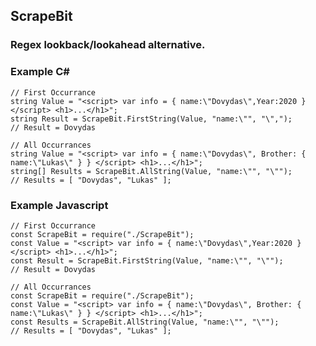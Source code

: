 ## ScrapeBit
### Regex lookback/lookahead alternative.
### Example C#

    // First Occurrance
    string Value = "<script> var info = { name:\"Dovydas\",Year:2020 } </script> <h1>...</h1>";
    string Result = ScrapeBit.FirstString(Value, "name:\"", "\",");
    // Result = Dovydas
    
    // All Occurrances
    string Value = "<script> var info = { name:\"Dovydas\", Brother: { name:\"Lukas\" } } </script> <h1>...</h1>";
    string[] Results = ScrapeBit.AllString(Value, "name:\"", "\"");
    // Results = [ "Dovydas", "Lukas" ];
    
### Example Javascript

    // First Occurrance
    const ScrapeBit = require("./ScrapeBit");
    const Value = "<script> var info = { name:\"Dovydas\",Year:2020 } </script> <h1>...</h1>";
    const Result = ScrapeBit.FirstString(Value, "name:\"", "\"");
    // Result = Dovydas
    
    // All Occurrances
    const ScrapeBit = require("./ScrapeBit");
    const Value = "<script> var info = { name:\"Dovydas\", Brother: { name:\"Lukas\" } } </script> <h1>...</h1>";
    const Results = ScrapeBit.AllString(Value, "name:\"", "\"");
    // Results = [ "Dovydas", "Lukas" ];
